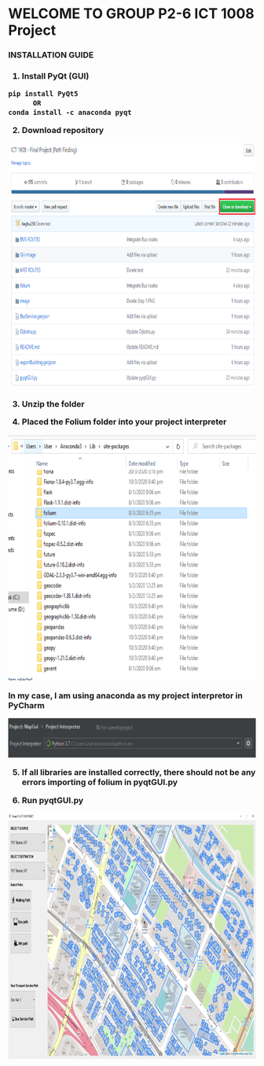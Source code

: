 # WELCOME TO GROUP P2-6 ICT 1008 Project 

### INSTALLATION GUIDE

<h3 /h3>

1) **Install PyQt (GUI)**

```
pip install PyQt5
      OR
conda install -c anaconda pyqt
```

2) **Download repository**
<img src="Git-Image/Step 1.PNG" width="700" height="500" >

3) **Unzip the folder**

4) **Placed the Folium folder into your project interpreter**

<img src="Git-Image/Folium_folder.PNG" width="700" height="500" >

**In my case, I am using anaconda as my project interpretor in PyCharm**

<img src="Git-Image/project_interpreter.PNG" width="700" height="80" >

5) **If all libraries are installed correctly, there should not be any errors importing of folium in pyqtGUI.py**

6) **Run pyqtGUI.py**
<img src="Git-Image/projectApplication.PNG" width="900" height="500" >
